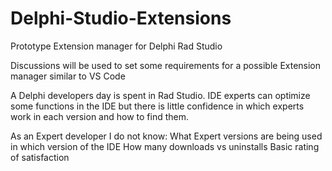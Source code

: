 # Delphi-Studio-Extensions
Prototype Extension manager for Delphi Rad Studio

Discussions will be used to set some requirements for a possible Extension manager similar to VS Code

A Delphi developers day is spent in Rad Studio. IDE experts can optimize some functions in the IDE but there is little confidence in which experts work in each version and how to find them.  

As an Expert developer I do not know:
What Expert versions are being used in which version of the IDE
How many downloads vs uninstalls
Basic rating of satisfaction
